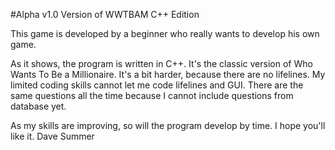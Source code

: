 #Alpha v1.0 Version of WWTBAM C++ Edition

This game is developed by a beginner who really wants to develop his own game.

As it shows, the program is written in C++.
It's the classic version of Who Wants To Be a Millionaire.
It's a bit harder, because there are no lifelines.
My limited coding skills cannot let me code lifelines and GUI.
There are the same questions all the time because I cannot include questions from database yet.

As my skills are improving, so will the program develop by time.
I hope you'll like it.
Dave Summer
